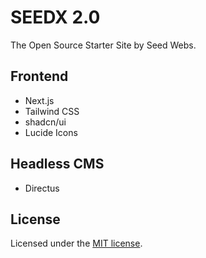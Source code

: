 # SEEDX 2.0

The Open Source Starter Site by Seed Webs.

## Frontend

- Next.js
- Tailwind CSS
- shadcn/ui
- Lucide Icons

## Headless CMS

- Directus

## License

Licensed under the [MIT license](https://github.com/seedwebs/blob/main/LICENSE.md).
